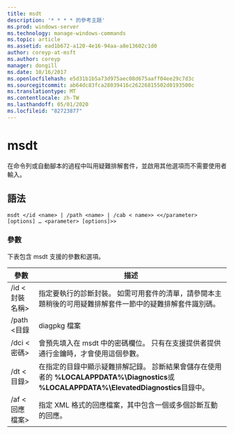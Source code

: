 ```yaml
---
title: msdt
description: '* * * * 的參考主題'
ms.prod: windows-server
ms.technology: manage-windows-commands
ms.topic: article
ms.assetid: ead1b672-a120-4e16-94aa-a8e13602c1d0
author: coreyp-at-msft
ms.author: coreyp
manager: dongill
ms.date: 10/16/2017
ms.openlocfilehash: e5d31b1b5a73d975aec08d675aaff04ee29c7d3c
ms.sourcegitcommit: ab64dc83fca28039416c26226815502d0193500c
ms.translationtype: MT
ms.contentlocale: zh-TW
ms.lasthandoff: 05/01/2020
ms.locfileid: "82723877"
---
```

# <a name="msdt"></a>msdt



在命令列或自動腳本的過程中叫用疑難排解套件，並啟用其他選項而不需要使用者輸入。

## <a name="syntax"></a>語法

```
msdt </id <name> | /path <name> | /cab < name>> <</parameter> [options] … <parameter> [options]>>
```

### <a name="parameters"></a>參數

下表包含 msdt 支援的參數和選項。


|      參數      |                                                                                            描述                                                                                             |
|---------------------|----------------------------------------------------------------------------------------------------------------------------------------------------------------------------------------------------|
| /id \<封裝名稱> |        指定要執行的診斷封裝。 如需可用套件的清單，請參閱本主題稍後的可用疑難排解套件一節中的疑難排解套件識別碼。         |
|  /path \<目錄  |                                                                                           diagpkg 檔案                                                                                            |
|   /dci \<密碼>   |                                        會預先填入在 msdt 中的密碼欄位。 只有在支援提供者提供通行金鑰時，才會使用這個參數。                                         |
|  /dt \<目錄>   | 在指定的目錄中顯示疑難排解記錄。 診斷結果會儲存在使用者的 **%LOCALAPPDATA%\Diagnostics**或 **%LOCALAPPDATA%\ElevatedDiagnostics**目錄中。 |
| /af \<回應檔案>  |                                               指定 XML 格式的回應檔案，其中包含一個或多個診斷互動的回應。                                               |

